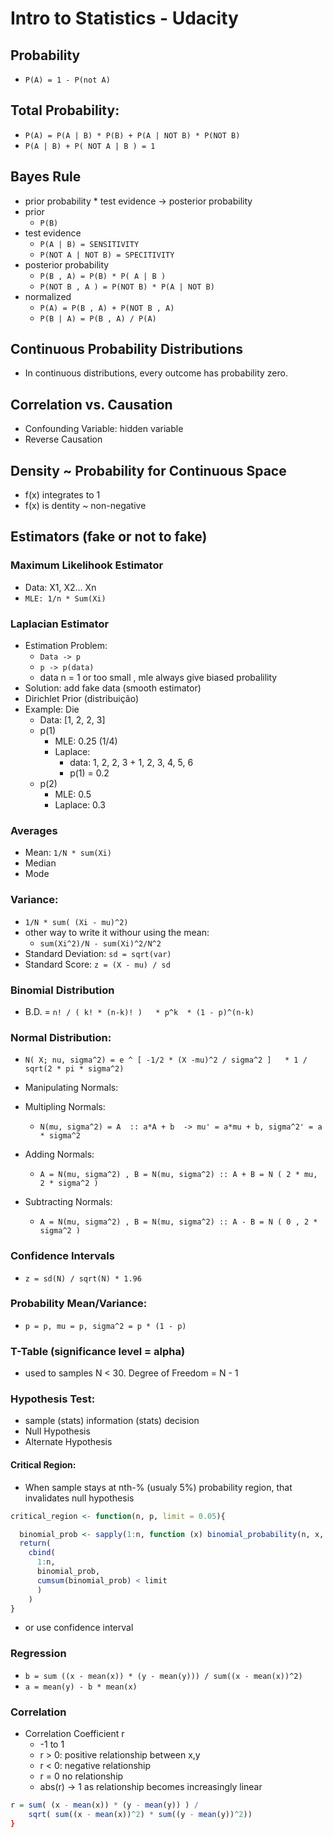 # Intro to Statistics - Udacity

## Probability

* `P(A) = 1 - P(not A)`

## Total Probability: 

* `P(A) = P(A | B) * P(B) + P(A | NOT B) * P(NOT B)`
* `P(A | B) + P( NOT A | B ) = 1`

## Bayes Rule
* prior probability * test evidence -> posterior probability
* prior
  * `P(B)`
* test evidence
  * `P(A | B) = SENSITIVITY`
  * `P(NOT A | NOT B) = SPECITIVITY`
* posterior probability
  * `P(B , A) = P(B) * P( A | B )`
  * `P(NOT B , A ) = P(NOT B) * P(A | NOT B)`
* normalized
  * `P(A) = P(B , A) + P(NOT B , A)`
  * `P(B | A) = P(B , A) / P(A)`
  
## Continuous Probability Distributions
* In continuous distributions, every outcome has probability zero.

## Correlation vs. Causation
* Confounding Variable: hidden variable
* Reverse Causation

## Density ~ Probability for Continuous Space
* f(x) integrates to 1
* f(x) is dentity ~ non-negative

## Estimators (fake or not to fake)
### Maximum Likelihook Estimator
* Data: X1, X2... Xn
* `MLE: 1/n * Sum(Xi)`

### Laplacian Estimator
* Estimation Problem: 
  * `Data -> p`
  * `p -> p(data)`
  * data n = 1 or too small , mle always give biased probalility
* Solution: add fake data (smooth estimator)
* Dirichlet Prior (distribuição)
* Example: Die
  * Data: \[1, 2, 2, 3\]
  * p(1)
    * MLE: 0.25 (1/4)
    * Laplace: 
      * data: 1, 2, 2, 3 + 1, 2, 3, 4, 5, 6
      * p(1) = 0.2
  * p(2)
    * MLE: 0.5
    * Laplace: 0.3

### Averages
* Mean: `1/N * sum(Xi)`
* Median
* Mode

### Variance: 
 * `1/N * sum( (Xi - mu)^2)`
 * other way to write it withour using the mean: 
   * `sum(Xi^2)/N - sum(Xi)^2/N^2`
 * Standard Deviation: `sd = sqrt(var)`
* Standard Score: `z = (X - mu) / sd`

### Binomial Distribution
 * B.D. = `n! / ( k! * (n-k)! )   * p^k  * (1 - p)^(n-k)`
 
### Normal Distribution: 
* `N( X; nu, sigma^2) = e ^ [ -1/2 * (X -mu)^2 / sigma^2 ]   * 1 / sqrt(2 * pi * sigma^2)`

* Manipulating Normals: 
* Multipling Normals:
  * `N(mu, sigma^2) = A  :: a*A + b  -> mu' = a*mu + b, sigma^2' = a * sigma^2`
* Adding Normals: 
  * `A = N(mu, sigma^2) , B = N(mu, sigma^2) :: A + B = N ( 2 * mu, 2 * sigma^2 )`
* Subtracting Normals: 
  * `A = N(mu, sigma^2) , B = N(mu, sigma^2) :: A - B = N ( 0 , 2 * sigma^2 )`
  
### Confidence Intervals 
* `z = sd(N) / sqrt(N) * 1.96`

### Probability Mean/Variance: 
* `p = p, mu = p, sigma^2 = p * (1 - p)`

### T-Table (significance level = alpha)
 * used to samples N < 30. Degree of Freedom = N - 1

### Hypothesis Test: 
* sample (stats) information (stats) decision
* Null Hypothesis
* Alternate Hypothesis

#### Critical Region: 
* When sample stays at nth-% (usualy 5%) probability region, that invalidates null hypothesis
```R
critical_region <- function(n, p, limit = 0.05){

  binomial_prob <- sapply(1:n, function (x) binomial_probability(n, x, p))
  return(
    cbind(
      1:n,
      binomial_prob,
      cumsum(binomial_prob) < limit
      )
    )
}
```
* or use confidence interval

### Regression
* `b = sum ((x - mean(x)) * (y - mean(y))) / sum((x - mean(x))^2)`
* `a = mean(y) - b * mean(x)`

### Correlation
* Correlation Coefficient r
  * -1 to 1
  * r > 0: positive relationship between x,y
  * r < 0: negative relationship
  * r = 0 no relationship
  * abs(r) -> 1 as relationship becomes increasingly linear
```R
r = sum( (x - mean(x)) * (y - mean(y)) ) /
    sqrt( sum((x - mean(x))^2) * sum((y - mean(y))^2))
}
```


